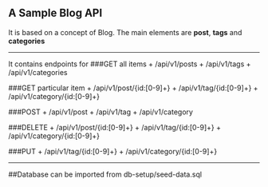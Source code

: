 ## A Sample Blog API

It is based on a concept of Blog.
The main elements are __post__, __tags__ and __categories__  

---

It contains endpoints for 
###GET all items
    + /api/v1/posts
    + /api/v1/tags
    + /api/v1/categories

###GET particular item
    + /api/v1/post/{id:[0-9]+}
    + /api/v1/tag/{id:[0-9]+}
    + /api/v1/category/{id:[0-9]+}

 
###POST
	+ /api/v1/post
	+ /api/v1/tag
	+ /api/v1/category

###DELETE
	+ /api/v1/post/{id:[0-9]+}
	+ /api/v1/tag/{id:[0-9]+}
	+ /api/v1/category/{id:[0-9]+}

###PUT
	+ /api/v1/tag/{id:[0-9]+}
	+ /api/v1/category/{id:[0-9]+}

---
##Database can be imported from db-setup/seed-data.sql